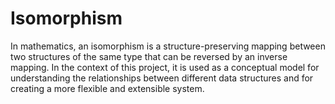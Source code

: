 # Isomorphism

In mathematics, an isomorphism is a structure-preserving mapping between two structures of the same type that can be reversed by an inverse mapping. In the context of this project, it is used as a conceptual model for understanding the relationships between different data structures and for creating a more flexible and extensible system.
